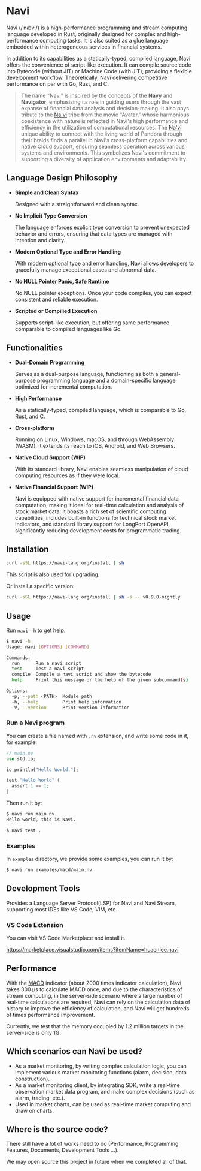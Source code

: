 # Navi

Navi (/ˈnævi/) is a high-performance programming and stream computing language developed in Rust, originally designed for complex and high-performance computing tasks. It is also suited as a glue language embedded within heterogeneous services in financial systems.

In addition to its capabilities as a statically-typed, compiled language, Navi offers the convenience of script-like execution. It can compile source code into Bytecode (without JIT) or Machine Code (with JIT), providing a flexible development workflow. Theoretically, Navi delivering competitive performance on par with Go, Rust, and C.

> The name "Navi" is inspired by the concepts of the **Navy** and **Navigator**, emphasizing its role in guiding users through the vast expanse of financial data analysis and decision-making. It also pays tribute to the [Na'vi](https://learnnavi.org) tribe from the movie "Avatar," whose harmonious coexistence with nature is reflected in Navi's high performance and efficiency in the utilization of computational resources. The [Na'vi](https://learnnavi.org) unique ability to connect with the living world of Pandora through their braids finds a parallel in Navi's cross-platform capabilities and native Cloud support, ensuring seamless operation across various systems and environments. This symbolizes Navi's commitment to supporting a diversity of application environments and adaptability.

## Language Design Philosophy

- **Simple and Clean Syntax**

  Designed with a straightforward and clean syntax.

- **No Implicit Type Conversion**

  The language enforces explicit type conversion to prevent unexpected behavior and errors, ensuring that data types are managed with intention and clarity.
  
- **Modern Optional Type and Error Handling**

  With modern optional type and error handling, Navi allows developers to gracefully manage exceptional cases and abnormal data.
  
- **No NULL Pointer Panic, Safe Runtime**

  No NULL pointer exceptions. Once your code compiles, you can expect consistent and reliable execution.
  
- **Scripted or Compilied Execution**

  Supports script-like execution, but offering same performance comparable to compiled languages like Go.

## Functionalities

- **Dual-Domain Programming**

  Serves as a dual-purpose language, functioning as both a general-purpose programming language and a domain-specific language optimized for incremental computation.

- **High Performance**

  As a statically-typed, compiled language, which is comparable to Go, Rust, and C.
  
- **Cross-platform**

  Running on Linux, Windows, macOS, and through WebAssembly (WASM), it extends its reach to iOS, Android, and Web Browsers.

- **Native Cloud Support (WIP)**

  With its standard library, Navi enables seamless manipulation of cloud computing resources as if they were local.

- **Native Financial Support (WIP)**

  Navi is equipped with native support for incremental financial data computation, making it ideal for real-time calculation and analysis of stock market data.
  It boasts a rich set of scientific computing capabilities, includes built-in functions for technical stock market indicators, and standard library support for
  LongPort OpenAPI, significantly reducing development costs for programmatic trading.

## Installation

```bash
curl -sSL https://navi-lang.org/install | sh
```

This script is also used for upgrading.

Or install a specific version:

```bash
curl -sSL https://navi-lang.org/install | sh -s -- v0.9.0-nightly
```

## Usage

Run `navi -h` to get help.

```bash
$ navi -h
Usage: navi [OPTIONS] [COMMAND]

Commands:
  run      Run a navi script
  test     Test a navi script
  compile  Compile a navi script and show the bytecode
  help     Print this message or the help of the given subcommand(s)

Options:
  -p, --path <PATH>  Module path
  -h, --help         Print help information
  -V, --version      Print version information
```

### Run a Navi program

You can create a file named with `.nv` extension, and write some code in it, for example:

```rust
// main.nv
use std.io;

io.println("Hello World.");

test "Hello World" {
  assert 1 == 1;
}
```

Then run it by:

```bash
$ navi run main.nv
Hello world, this is Navi.

$ navi test .
```

### Examples

In `examples` directory, we provide some examples, you can run it by:

```bash
$ navi run examples/macd/main.nv
```

## Development Tools

Provides a Language Server Protocol(LSP) for Navi and Navi Stream, supporting most IDEs like VS Code, VIM, etc.

### VS Code Extension

You can visit VS Code Marketplace and install it.

https://marketplace.visualstudio.com/items?itemName=huacnlee.navi

## Performance

With the [MACD](https://en.wikipedia.org/wiki/MACD) indicator (about 2000 times indicator calculation), Navi takes 300 µs to calculate MACD once, and due to the characteristics of stream computing, in the server-side scenario where a large number of real-time calculations are required, Navi can rely on the calculation data of history to improve the efficiency of calculation, and Navi will get hundreds of times performance improvement.

Currently, we test that the memory occupied by 1.2 million targets in the server-side is only 1G.

## Which scenarios can Navi be used?

- As a market monitoring, by writing complex calculation logic, you can implement various market monitoring functions (alarm, decision, data construction).
- As a market monitoring client, by integrating SDK, write a real-time observation market data program, and make complex decisions (such as alarm, trading, etc.).
- Used in market charts, can be used as real-time market computing and draw on charts.

## Where is the source code?

There still have a lot of works need to do (Performance, Programming Features, Documents, Development Tools ...).

We may open source this project in future when we completed all of that.
